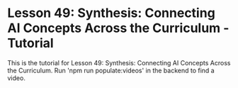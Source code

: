 # Lesson 49: Synthesis: Connecting AI Concepts Across the Curriculum - Tutorial

This is the tutorial for Lesson 49: Synthesis: Connecting AI Concepts Across the Curriculum. Run 'npm run populate:videos' in the backend to find a video.